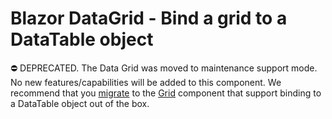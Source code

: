 
# Blazor DataGrid - Bind a grid to a DataTable object

⛔ DEPRECATED. The Data Grid was moved to maintenance support mode. No new features/capabilities will be added to this component. We recommend that you [migrate](https://docs.devexpress.com/Blazor/403162/grid/migrate-from-data-grid-to-grid) to the [Grid](https://docs.devexpress.com/Blazor/403143/grid) component that support binding to a DataTable object out of the box. 
